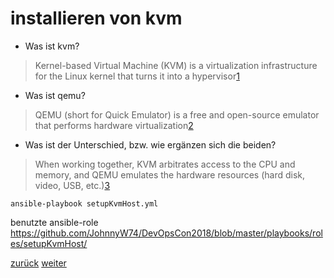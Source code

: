 installieren von kvm
===

* Was ist kvm?

> Kernel-based Virtual Machine (KVM) is a virtualization infrastructure for the Linux kernel that turns it into a hypervisor[1]

* Was ist qemu?

> QEMU (short for Quick Emulator) is a free and open-source emulator that performs hardware virtualization[2]

* Was ist der Unterschied, bzw. wie ergänzen sich die beiden?

>When working together, KVM arbitrates access to the CPU and memory, and QEMU emulates the hardware resources (hard disk, video, USB, etc.)[3]

```ansible-playbook setupKvmHost.yml```

benutzte ansible-role https://github.com/JohnnyW74/DevOpsCon2018/blob/master/playbooks/roles/setupKvmHost/

[1]: https://en.wikipedia.org/wiki/Kernel-based_Virtual_Machine
[2]: https://en.wikipedia.org/wiki/QEMU
[3]: https://serverfault.com/questions/208693/difference-between-kvm-and-qemu

[zurück](https://github.com/JohnnyW74/DevOpsCon2018/blob/master/doc/03-install-ansible.md) [weiter](https://github.com/JohnnyW74/DevOpsCon2018/blob/master/doc/05-download-node-image.md)

